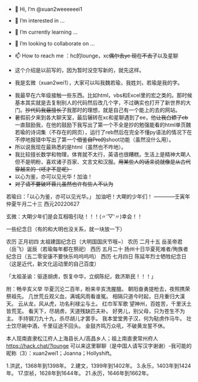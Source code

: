 - 👋 Hi, I’m @xuan2weeeeeei1
- 👀 I’m interested in ...
- 🌱 I’m currently learning ...
- 💞️ I’m looking to collaborate on ...
- 📫 How to reach me ：hc的lounge，xc~~偶尔去yc 现在不去了~~以及星聊

- 这个介绍是以前写的，因为暂时没空写新的，就先这样。

- 我是玄微（xuan2wei1），大家可以叫我魏若瑜，我姓刘，若瑜是我的字。
<!---- 我今年（2022）八升九，14周岁，虚岁16，属猪。
- 我在上海，浦西。当然你也可以说我是南直隶人、
--->
- 我最早在六年级接触一些东西。比如html，vbs和Excel里的宏之类的。那时候基本其实就是去复制别人的代码然后改几个字，不过确实也打开了新世界的大门。~~抄代码我最擅长了~~我那时的理想，就是自己有一个能上的去的网站。
- 暑假前夕来到各大聊天室，最后辗转在xc和星聊遇到了ee，他~~让我白嫖了eb~~一直鼓励我，在他的鼓励下我写出了第一个不全是抄的勉强能看的html单页魏若瑜的诗词集（不存在的网页），运行了reb然后在完全不懂py语法的情况下在不停地报错中写出了第一个~~借鉴自Pro的~~shoot功能（虽然没什么用）。
- 所以说我现在最熟悉的是html（虽然也不咋地）。
- 我比较擅长数学和物理，体育就不太行，英语也很糟糕。生活上是精神大朙人但不是明粉，喜欢诸子百家、文言文和汉服。~~用某些人的话来说就像是从古代穿越来的（呸才不是呢）~~
- 以心为鉴，亦可以见光华！加油！
- ~~对了请不要破坏蓉儿虽然也许有些人不认为~~


<!---
xuan2weeeeeei1/xuan2weeeeeei1 is a ✨ special ✨ repository because its `README.md` (this file) appears on your GitHub profile.
You can click the Preview link to take a look at your changes.
--->
若瑜曰：「以心为鉴，亦可以见光华。」
加油吧！大朙的少年们！
                                           ————壬寅年仲夏午月二十三 西元20220627

玄微：大朙少年们是会互相吸引哒！！！(〃'▽'〃)幸会！！


一些纪念日（有的和大明也没关系，就一块放一下）

农历 正月初四 太祖建国纪念日（大明国国庆节哦~）
农历 二月十五 岳圣帝君（岳飞）诞辰（若瑜每年都在祭祀）
西历 五月二十 扬州十日华夏死难者/殉族者纪念日（五二零安康不要快乐呜呜呜呜）
西历 七月四日 陈延年烈士牺牲纪念日（这是近代，新文化运动里的自己百度）

「太祖圣谕：驱逐胡虏，恢复中华，立纲陈纪，救济斯民！！！」

附：畅辛亥义举
华夏沉沦二百年，盼来辛亥洗腥膻。
朝阳奋勇提枪去，夜照携荣祭祖先。
几世荒丘观义血，满城风雨看谁冤。
相隔只道今时起，日月重归大漢天。
云从龙，风从虎，功名利禄尘与土。
红巾军军歌
望神州，百姓苦，千里沃土皆荒芜。
看天下，尽胡虏，天道残缺匹夫补。
好男儿，别父母，只为苍生不为主。
手持钢刀九十九，杀尽胡儿才罢手。
我本堂堂男子汉，何为鞑虏作马牛。
壮士饮尽碗中酒，千里征途不回头。
金鼓齐鸣万众吼，不破黄龙誓不休。

本人现南直隶松江府人上海县长人/高昌乡人；祖上南直隶常州府人
https://hack.chat/?lounge 可以来这里聊聊（是中国人请写汉字谢谢）-我可能的昵称（3）：xuan2wei1；Joanna；Hollyshift。

1.洪武，1368年到1398年。
2.建文，1399年到1402年。
3.永乐，1403年到1424年。
17.崇祯，1628年到1644年。
21.永历，1646年到1662年。
